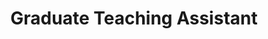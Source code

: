 ---
dates: 2018-2019
title: Graduate Teaching Assistant
institution: Purdue University
department: Health & Kinesiology
details:
    - Taught two lab sections of upper level undergraduate Exercise Physiology course
    - Responsible for leading lab sections and grading lab assignments
---